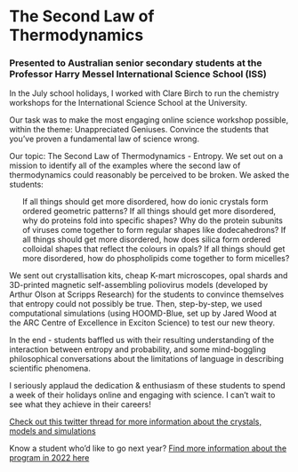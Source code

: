 <h1>The Second Law of Thermodynamics</h1>
<h3> Presented to Australian senior secondary students at the Professor Harry Messel International Science School (ISS)</h3>


In the July school holidays, I worked with Clare Birch to run the chemistry workshops for the International Science School at the University. 

Our task was to make the most engaging online science workshop possible, within the theme: Unappreciated Geniuses. Convince the students that you’ve proven a fundamental law of science wrong.

Our topic: The Second Law of Thermodynamics - Entropy. We set out on a mission to identify all of the examples where the second law of thermodynamics could reasonably be perceived to be broken. We asked the students:

<ul>
If all things should get more disordered, how do ionic crystals form ordered geometric patterns?
If all things should get more disordered, why do proteins fold into specific shapes? Why do the protein subunits of viruses come together to form regular shapes like dodecahedrons?
If all things should get more disordered, how does silica form ordered colloidal shapes that reflect the colours in opals?
If all things should get more disordered, how do phospholipids come together to form micelles?
</ul>

We sent out crystallisation kits, cheap K-mart microscopes, opal shards and 3D-printed magnetic self-assembling poliovirus models (developed by Arthur Olson at Scripps Research) for the students to convince themselves that entropy could not possibly be true. Then, step-by-step, we used computational simulations (using HOOMD-Blue, set up by Jared Wood at the ARC Centre of Excellence in Exciton Science) to test our new theory.

In the end - students baffled us with their resulting understanding of the interaction between entropy and probability, and some mind-boggling philosophical conversations about the limitations of language in describing scientific phenomena. 

I seriously applaud the dedication & enthusiasm of these students to spend a week of their holidays online and engaging with science. I can’t wait to see what they achieve in their careers!

[Check out this twitter thread for more information about the crystals, models and simulations](https://twitter.com/clarejtbirch/status/1414850606032850948?s=21) 

Know a student who’d like to go next year? [Find more information about the program in 2022 here](https://www.sydney.edu.au/science/industry-and-community/community-engagement/international-science-school.html) 

